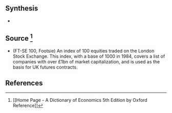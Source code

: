## Synthesis
- 
## Source [^1]
- (FT-SE 100, Footsie) An index of 100 equities traded on the London Stock Exchange. This index, with a base of 1000 in 1984, covers a list of companies with over $£ 1$bn of market capitalization, and is used as the basis for UK futures contracts.
## References

[^1]: [[Home Page - A Dictionary of Economics 5th Edition by Oxford Reference]]